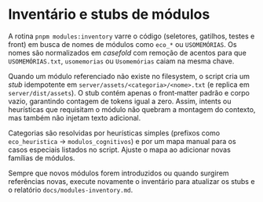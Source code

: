 # Inventário e stubs de módulos

A rotina `pnpm modules:inventory` varre o código (seletores, gatilhos, testes e front) em busca de nomes de módulos como `eco_*` ou `USOMEMÓRIAS`. Os nomes são normalizados em _casefold_ com remoção de acentos para que `USOMEMÓRIAS.txt`, `usomemorias` ou `Usomemórias` caiam na mesma chave.

Quando um módulo referenciado não existe no filesystem, o script cria um _stub_ idempotente em `server/assets/<categoria>/<nome>.txt` (e replica em `server/dist/assets`). O stub contém apenas o front‑matter padrão e corpo vazio, garantindo contagem de tokens igual a zero. Assim, intents ou heurísticas que requisitam o módulo não quebram a montagem do contexto, mas também não injetam texto adicional.

Categorias são resolvidas por heurísticas simples (prefixos como `eco_heuristica` → `modulos_cognitivos`) e por um mapa manual para os casos especiais listados no script. Ajuste o mapa ao adicionar novas famílias de módulos.

Sempre que novos módulos forem introduzidos ou quando surgirem referências novas, execute novamente o inventário para atualizar os stubs e o relatório `docs/modules-inventory.md`.
